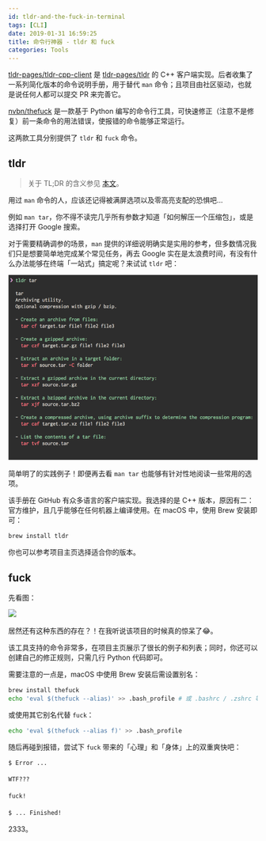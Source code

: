 ```yaml
---
id: tldr-and-the-fuck-in-terminal
tags: [CLI]
date: 2019-01-31 16:59:25
title: 命令行神器 - tldr 和 fuck
categories: Tools
---
```


[tldr-pages/tldr-cpp-client](https://github.com/tldr-pages/tldr-cpp-client) 是 [tldr-pages/tldr](https://github.com/tldr-pages/tldr) 的 C++ 客户端实现。后者收集了一系列简化版本的命令说明手册，用于替代 `man` 命令；且项目由社区驱动，也就是说任何人都可以提交 PR 来完善它。

[nvbn/thefuck](https://github.com/nvbn/thefuck) 是一款基于 Python 编写的命令行工具，可快速修正（注意不是修复）前一条命令的用法错误，使报错的命令能够正常运行。

<!--more-->

这两款工具分别提供了 `tldr` 和 `fuck` 命令。

## tldr

> 关于 TL;DR 的含义参见 [本文](https://wi1dcard.cn/posts/github-abbrs-collection/)。

用过 `man` 命令的人，应该还记得被满屏选项以及零高亮支配的恐惧吧...

例如 `man tar`，你不得不读完几乎所有参数才知道「如何解压一个压缩包」，或是选择打开 Google 搜索。

对于需要精确调参的场景，`man` 提供的详细说明确实是实用的参考，但多数情况我们只是想要简单地完成某个常见任务，再去 Google 实在是太浪费时间，有没有什么办法能够在终端「一站式」搞定呢？来试试 `tldr` 吧：

![](https://github.com/tldr-pages/tldr/raw/master/screenshot.png)

简单明了的实践例子！即便再去看 `man tar` 也能够有针对性地阅读一些常用的选项。

该手册在 GitHub 有众多语言的客户端实现。我选择的是 C++ 版本，原因有二：官方维护，且几乎能够在任何机器上编译使用。在 macOS 中，使用 Brew 安装即可：

```bash
brew install tldr
```

你也可以参考项目主页选择适合你的版本。

## fuck

先看图：

![](https://raw.githubusercontent.com/nvbn/thefuck/master/example.gif)

居然还有这种东西的存在？！在我听说该项目的时候真的惊呆了😂。

该工具支持的命令非常多，在项目主页展示了很长的例子和列表；同时，你还可以创建自己的修正规则，只需几行 Python 代码即可。

需要注意的一点是，macOS 中使用 Brew 安装后需设置别名：

```bash
brew install thefuck
echo 'eval $(thefuck --alias)' >> .bash_profile # 或 .bashrc / .zshrc 等
```

或使用其它别名代替 `fuck`：

```bash
echo 'eval $(thefuck --alias f)' >> .bash_profile
```

随后再碰到报错，尝试下 `fuck` 带来的「心理」和「身体」上的双重爽快吧：

```bash
$ Error ...

WTF???

fuck!

$ ... Finished!
```

2333。
